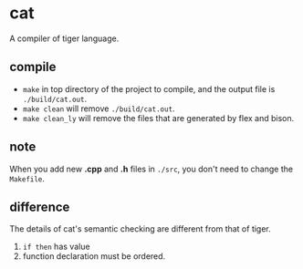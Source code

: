 # cat

A compiler of tiger language.


## compile

* `make` in top directory of the project to compile, and the output file is `./build/cat.out`.
* `make clean` will remove `./build/cat.out`.
* `make clean_ly` will remove the files that are generated by flex and bison.

## note

When you add new **.cpp** and **.h** files in `./src`, you don't need to change the `Makefile`.

## difference

The details of cat's semantic checking are different from that of tiger.

1. `if then` has value 
2. function declaration must be ordered.